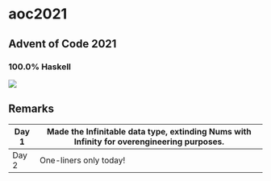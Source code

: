 # aoc2021

## Advent of Code 2021

### 100.0% Haskell

![](https://raw.githubusercontent.com/chris90483/aoc2021/main/mona_l2.png)

## Remarks

| Day 1  | Made the Infinitable data type, extinding Nums with Infinity for overengineering purposes. |
|--------|--------------------------------------------------------------------------------------------|
| Day 2  | One-liners only today!                                                                     |
